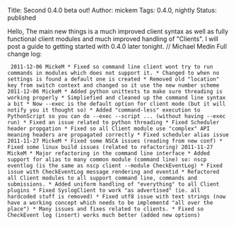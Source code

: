 Title: Second 0.4.0 beta out!
Author: mickem
Tags: 0.4.0, nightly
Status: published

Hello, The main new things is a much improved client syntax as well as
fully functional client modules and much improved handling of "Clients".
I will post a guide to getting started with 0.4.0 later tonight. //
Michael Medin Full change log:

     2011-12-06 MickeM * Fixed so command line client wont try to run commands in modules which does not support it. * Changed to when no settings is found a default one is created * Removed old "location" key from switch context and changed so it use the new number scheme 2011-12-06 MickeM * Added python unittests to make sure threading is working properly * Simpliefied and cleaned up the command line syntax a bit * Now --exec is the default option for client mode (but it will notify you it thought so) * Added "command-less" execution to PythonScript so you can do --exec --script ... (without having --exec run) * Fixed an issue related to python threading * Fixed Scheduler header propgation * Fixed so all Client module use "complex" API meaning headers are propagated correctly * Fixed scheduler alias issue 2011-11-27 MickeM * Fixed some NSCA issues (reading from new conf) * Fixed some linux build issues (related to refactoring) 2011-11-27 MickeM * Major refactoring in the command line interface * Added support for alias to many common module (command line) so: nscp eventlog (is the same as nscp client --module CheckEventLog) * Fixed issue with CheckEventLog message rendering and eventid * Refactored all Client modules to all support command line, commands and submissions. * Added uniform handling of "everything" to all Client plugins * Fixed SyslogClient to work "as advertised" (ie. all hardcoded stuff is removed) * Fixed utf8 issue with text strings (now have a working concept which needs to be implementd "all over the place") * Many issues and fixes related to clients. * Fixed so CheckEvent log (insert) works much better (added new options) 
